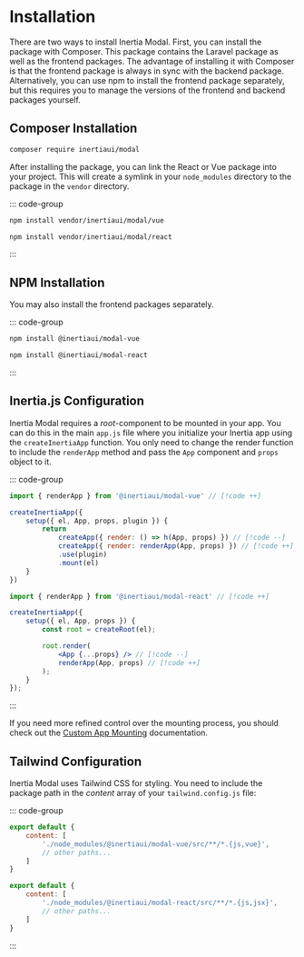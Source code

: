 # Installation

There are two ways to install Inertia Modal. First, you can install the package with Composer. This package contains the Laravel package as well as the frontend packages. The advantage of installing it with Composer is that the frontend package is always in sync with the backend package. Alternatively, you can use npm to install the frontend package separately, but this requires you to manage the versions of the frontend and backend packages yourself.

## Composer Installation

```bash
composer require inertiaui/modal
```

After installing the package, you can link the React or Vue package into your project. This will create a symlink in your `node_modules` directory to the package in the `vendor` directory.

::: code-group

```bash [Vue]
npm install vendor/inertiaui/modal/vue
```

```bash [React]
npm install vendor/inertiaui/modal/react
```

:::

## NPM Installation

You may also install the frontend packages separately.

::: code-group

```bash [Vue]
npm install @inertiaui/modal-vue
```

```bash [React]
npm install @inertiaui/modal-react
```

:::

## Inertia.js Configuration

Inertia Modal requires a *root*-component to be mounted in your app. You can do this in the main `app.js` file where you initialize your Inertia app using the `createInertiaApp` function. You only need to change the render function to include the `renderApp` method and pass the `App` component and `props` object to it.

::: code-group

```js [Vue]
import { renderApp } from '@inertiaui/modal-vue' // [!code ++]

createInertiaApp({
    setup({ el, App, props, plugin }) {
        return
            createApp({ render: () => h(App, props) }) // [!code --]
            createApp({ render: renderApp(App, props) }) // [!code ++]
            .use(plugin)
            .mount(el)
    }
})
```

```jsx [React]
import { renderApp } from '@inertiaui/modal-react' // [!code ++]

createInertiaApp({
    setup({ el, App, props }) {
        const root = createRoot(el);

        root.render(
            <App {...props} /> // [!code --]
            renderApp(App, props) // [!code ++]
        );
    }
});
```

:::

If you need more refined control over the mounting process, you should check out the [Custom App Mounting](/custom-app-mounting.md) documentation.

## Tailwind Configuration

Inertia Modal uses Tailwind CSS for styling. You need to include the package path in the *content* array of your `tailwind.config.js` file:

::: code-group

```js [Vue]
export default {
    content: [
        './node_modules/@inertiaui/modal-vue/src/**/*.{js,vue}',
        // other paths...
    ]
}
```

```js [React]
export default {
    content: [
        './node_modules/@inertiaui/modal-react/src/**/*.{js,jsx}',
        // other paths...
    ]
}
```

:::
